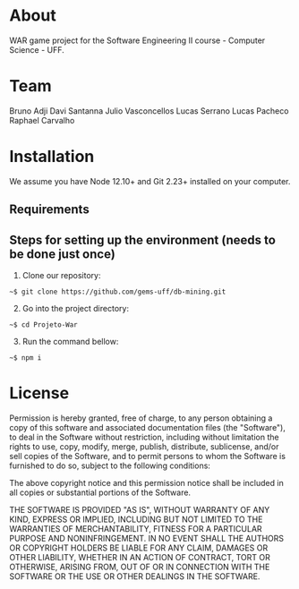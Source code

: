 # About
WAR game project for the Software Engineering II course - Computer Science - UFF.

# Team
Bruno Adji
Davi Santanna
Julio Vasconcellos
Lucas Serrano
Lucas Pacheco
Raphael Carvalho

# Installation
We assume you have Node 12.10+ and Git 2.23+ installed on your computer.

## Requirements
## Steps for setting up the environment (needs to be done just once) 
1. Clone our repository: 

`~$ git clone https://github.com/gems-uff/db-mining.git`

2. Go into the project directory:

`~$ cd Projeto-War`

3. Run the command bellow:

`~$ npm i`


# License 
Permission is hereby granted, free of charge, to any person obtaining a copy
of this software and associated documentation files (the "Software"), to deal
in the Software without restriction, including without limitation the rights
to use, copy, modify, merge, publish, distribute, sublicense, and/or sell
copies of the Software, and to permit persons to whom the Software is
furnished to do so, subject to the following conditions:

The above copyright notice and this permission notice shall be included in all
copies or substantial portions of the Software.

THE SOFTWARE IS PROVIDED "AS IS", WITHOUT WARRANTY OF ANY KIND, EXPRESS OR
IMPLIED, INCLUDING BUT NOT LIMITED TO THE WARRANTIES OF MERCHANTABILITY,
FITNESS FOR A PARTICULAR PURPOSE AND NONINFRINGEMENT. IN NO EVENT SHALL THE
AUTHORS OR COPYRIGHT HOLDERS BE LIABLE FOR ANY CLAIM, DAMAGES OR OTHER
LIABILITY, WHETHER IN AN ACTION OF CONTRACT, TORT OR OTHERWISE, ARISING FROM,
OUT OF OR IN CONNECTION WITH THE SOFTWARE OR THE USE OR OTHER DEALINGS IN THE
SOFTWARE.
